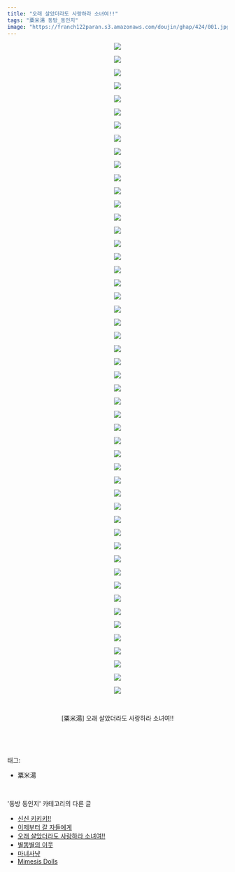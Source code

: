 ```yaml
---
title: "오래 살았더라도 사랑하라 소녀여!!"
tags: "粟米湯 동방_동인지"
image: "https://franch122paran.s3.amazonaws.com/doujin/ghap/424/001.jpg"
---
```

<div class="article">
<p style="text-align: center; clear: none; float: none;"><img src="{{ site.imgserver7 }}/ghap/424/001.jpg"/></p>
<p style="text-align: center; clear: none; float: none;"><img src="{{ site.imgserver7 }}/ghap/424/002.jpg"/></p>
<p style="text-align: center; clear: none; float: none;"><img src="{{ site.imgserver7 }}/ghap/424/003.jpg"/></p>
<p style="text-align: center; clear: none; float: none;"><img src="{{ site.imgserver7 }}/ghap/424/004.jpg"/></p>
<p style="text-align: center; clear: none; float: none;"><img src="{{ site.imgserver7 }}/ghap/424/005.jpg"/></p>
<p style="text-align: center; clear: none; float: none;"><img src="{{ site.imgserver7 }}/ghap/424/006.jpg"/></p>
<p style="text-align: center; clear: none; float: none;"><img src="{{ site.imgserver7 }}/ghap/424/007.jpg"/></p>
<p style="text-align: center; clear: none; float: none;"><img src="{{ site.imgserver7 }}/ghap/424/008.jpg"/></p>
<p style="text-align: center; clear: none; float: none;"><img src="{{ site.imgserver7 }}/ghap/424/009.jpg"/></p>
<p style="text-align: center; clear: none; float: none;"><img src="{{ site.imgserver7 }}/ghap/424/010.jpg"/></p>
<p style="text-align: center; clear: none; float: none;"><img src="{{ site.imgserver7 }}/ghap/424/011.jpg"/></p>
<p style="text-align: center; clear: none; float: none;"><img src="{{ site.imgserver7 }}/ghap/424/012.jpg"/></p>
<p style="text-align: center; clear: none; float: none;"><img src="{{ site.imgserver7 }}/ghap/424/013.jpg"/></p>
<p style="text-align: center; clear: none; float: none;"><img src="{{ site.imgserver7 }}/ghap/424/014.jpg"/></p>
<p style="text-align: center; clear: none; float: none;"><img src="{{ site.imgserver7 }}/ghap/424/015.jpg"/></p>
<p style="text-align: center; clear: none; float: none;"><img src="{{ site.imgserver7 }}/ghap/424/016.jpg"/></p>
<p style="text-align: center; clear: none; float: none;"><img src="{{ site.imgserver7 }}/ghap/424/017.jpg"/></p>
<p style="text-align: center; clear: none; float: none;"><img src="{{ site.imgserver7 }}/ghap/424/018.jpg"/></p>
<p style="text-align: center; clear: none; float: none;"><img src="{{ site.imgserver7 }}/ghap/424/019.jpg"/></p>
<p style="text-align: center; clear: none; float: none;"><img src="{{ site.imgserver7 }}/ghap/424/020.jpg"/></p>
<p style="text-align: center; clear: none; float: none;"><img src="{{ site.imgserver7 }}/ghap/424/021.jpg"/></p>
<p style="text-align: center; clear: none; float: none;"><img src="{{ site.imgserver7 }}/ghap/424/022.jpg"/></p>
<p style="text-align: center; clear: none; float: none;"><img src="{{ site.imgserver7 }}/ghap/424/023.jpg"/></p>
<p style="text-align: center; clear: none; float: none;"><img src="{{ site.imgserver7 }}/ghap/424/024.jpg"/></p>
<p style="text-align: center; clear: none; float: none;"><img src="{{ site.imgserver7 }}/ghap/424/025.jpg"/></p>
<p style="text-align: center; clear: none; float: none;"><img src="{{ site.imgserver7 }}/ghap/424/026.jpg"/></p>
<p style="text-align: center; clear: none; float: none;"><img src="{{ site.imgserver7 }}/ghap/424/027.jpg"/></p>
<p style="text-align: center; clear: none; float: none;"><img src="{{ site.imgserver7 }}/ghap/424/028.jpg"/></p>
<p style="text-align: center; clear: none; float: none;"><img src="{{ site.imgserver7 }}/ghap/424/029.jpg"/></p>
<p style="text-align: center; clear: none; float: none;"><img src="{{ site.imgserver7 }}/ghap/424/030.jpg"/></p>
<p style="text-align: center; clear: none; float: none;"><img src="{{ site.imgserver7 }}/ghap/424/031.jpg"/></p>
<p style="text-align: center; clear: none; float: none;"><img src="{{ site.imgserver7 }}/ghap/424/032.jpg"/></p>
<p style="text-align: center; clear: none; float: none;"><img src="{{ site.imgserver7 }}/ghap/424/033.jpg"/></p>
<p style="text-align: center; clear: none; float: none;"><img src="{{ site.imgserver7 }}/ghap/424/034.jpg"/></p>
<p style="text-align: center; clear: none; float: none;"><img src="{{ site.imgserver7 }}/ghap/424/035.jpg"/></p>
<p style="text-align: center; clear: none; float: none;"><img src="{{ site.imgserver7 }}/ghap/424/036.jpg"/></p>
<p style="text-align: center; clear: none; float: none;"><img src="{{ site.imgserver7 }}/ghap/424/037.jpg"/></p>
<p style="text-align: center; clear: none; float: none;"><img src="{{ site.imgserver7 }}/ghap/424/038.jpg"/></p>
<p style="text-align: center; clear: none; float: none;"><img src="{{ site.imgserver7 }}/ghap/424/039.jpg"/></p>
<p style="text-align: center; clear: none; float: none;"><img src="{{ site.imgserver7 }}/ghap/424/040.jpg"/></p>
<p style="text-align: center; clear: none; float: none;"><img src="{{ site.imgserver7 }}/ghap/424/041.jpg"/></p>
<p style="text-align: center; clear: none; float: none;"><img src="{{ site.imgserver7 }}/ghap/424/042.jpg"/></p>
<p style="text-align: center; clear: none; float: none;"><img src="{{ site.imgserver7 }}/ghap/424/043.jpg"/></p>
<p style="text-align: center; clear: none; float: none;"><img src="{{ site.imgserver7 }}/ghap/424/044.jpg"/></p>
<p style="text-align: center; clear: none; float: none;"><img src="{{ site.imgserver7 }}/ghap/424/045.jpg"/></p>
<p style="text-align: center; clear: none; float: none;"><img src="{{ site.imgserver7 }}/ghap/424/046.jpg"/></p>
<p style="text-align: center; clear: none; float: none;"><img src="{{ site.imgserver7 }}/ghap/424/047.jpg"/></p>
<p style="text-align: center; clear: none; float: none;"><img src="{{ site.imgserver7 }}/ghap/424/048.jpg"/></p>
<p style="text-align: center; clear: none; float: none;"><img src="{{ site.imgserver7 }}/ghap/424/049.jpg"/></p>
<p style="text-align: center; clear: none; float: none;"><img src="{{ site.imgserver7 }}/ghap/424/050.jpg"/></p>
<p style="text-align: center; clear: none; float: none;"><br/></p>
<p style="text-align: center; clear: none; float: none;">[粟米湯] 오래 살았더라도 사랑하라 소녀여!!</p>
<p><br/></p>
</div><br/>
<div class="tagTrail">
<p>태그: </p>
<ul>
<li>粟米湯</li>
</ul>
</div><br/>
<div class="another">
<p>'동방 동인지' 카테고리의 다른 글</p>
<ul>
<li><a href="/ghap_426">신신 키키키!!</a></li>
<li><a href="/ghap_425">이제부터 갈 자들에게</a></li>
<li><a href="/ghap_424">오래 살았더라도 사랑하라 소녀여!!</a></li>
<li><a href="/ghap_423">별똥별의 이웃</a></li>
<li><a href="/ghap_422">마녀사냥</a></li>
<li><a href="/ghap_421">Mimesis Dolls</a></li>
</ul>
</div><br/>
<div class="cb_module cb_fluid">
<div class="cb_wrt cb_profile">
</div><!-- commentList close -->
</div><br/>
